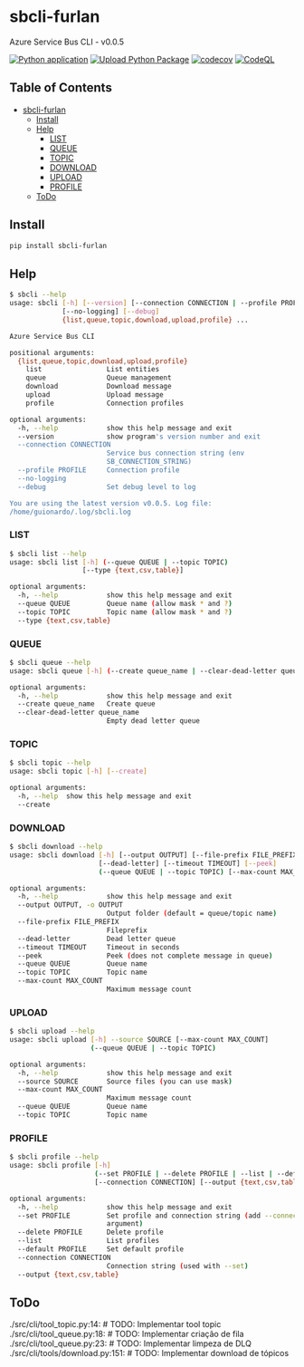 # sbcli-furlan

Azure Service Bus CLI - v0.0.5

[![Python application](https://github.com/guionardo/py-servicebus-cli/actions/workflows/python-app.yml/badge.svg)](https://github.com/guionardo/py-servicebus-cli/actions/workflows/python-app.yml)
[![Upload Python Package](https://github.com/guionardo/py-servicebus-cli/actions/workflows/python-publish.yml/badge.svg)](https://github.com/guionardo/py-servicebus-cli/actions/workflows/python-publish.yml)
[![codecov](https://codecov.io/gh/guionardo/py-servicebus-cli/branch/develop/graph/badge.svg?token=DGRoPKyAwW)](https://codecov.io/gh/guionardo/py-servicebus-cli)
[![CodeQL](https://github.com/guionardo/py-servicebus-cli/actions/workflows/codeql-analysis.yml/badge.svg)](https://github.com/guionardo/py-servicebus-cli/actions/workflows/codeql-analysis.yml)

## Table of Contents

- [sbcli-furlan](#sbcli-furlan)
  - [Install](#install)
  - [Help](#help)
    - [LIST](#list)
    - [QUEUE](#queue)
    - [TOPIC](#topic)
    - [DOWNLOAD](#download)
    - [UPLOAD](#upload)
    - [PROFILE](#profile)
  - [ToDo](#todo)

## Install

``` bash
pip install sbcli-furlan
```

## Help

``` bash
$ sbcli --help
usage: sbcli [-h] [--version] [--connection CONNECTION | --profile PROFILE]
             [--no-logging] [--debug]
             {list,queue,topic,download,upload,profile} ...

Azure Service Bus CLI

positional arguments:
  {list,queue,topic,download,upload,profile}
    list                List entities
    queue               Queue management
    download            Download message
    upload              Upload message
    profile             Connection profiles

optional arguments:
  -h, --help            show this help message and exit
  --version             show program's version number and exit
  --connection CONNECTION
                        Service bus connection string (env
                        SB_CONNECTION_STRING)
  --profile PROFILE     Connection profile
  --no-logging
  --debug               Set debug level to log

You are using the latest version v0.0.5. Log file:
/home/guionardo/.log/sbcli.log
```

### LIST

``` bash
$ sbcli list --help
usage: sbcli list [-h] (--queue QUEUE | --topic TOPIC)
                  [--type {text,csv,table}]

optional arguments:
  -h, --help            show this help message and exit
  --queue QUEUE         Queue name (allow mask * and ?)
  --topic TOPIC         Topic name (allow mask * and ?)
  --type {text,csv,table}
```

### QUEUE

``` bash
$ sbcli queue --help
usage: sbcli queue [-h] (--create queue_name | --clear-dead-letter queue_name)

optional arguments:
  -h, --help            show this help message and exit
  --create queue_name   Create queue
  --clear-dead-letter queue_name
                        Empty dead letter queue
```

### TOPIC

``` bash
$ sbcli topic --help
usage: sbcli topic [-h] [--create]

optional arguments:
  -h, --help  show this help message and exit
  --create
```

### DOWNLOAD

``` bash
$ sbcli download --help
usage: sbcli download [-h] [--output OUTPUT] [--file-prefix FILE_PREFIX]
                      [--dead-letter] [--timeout TIMEOUT] [--peek]
                      (--queue QUEUE | --topic TOPIC) [--max-count MAX_COUNT]

optional arguments:
  -h, --help            show this help message and exit
  --output OUTPUT, -o OUTPUT
                        Output folder (default = queue/topic name)
  --file-prefix FILE_PREFIX
                        Fileprefix
  --dead-letter         Dead letter queue
  --timeout TIMEOUT     Timeout in seconds
  --peek                Peek (does not complete message in queue)
  --queue QUEUE         Queue name
  --topic TOPIC         Topic name
  --max-count MAX_COUNT
                        Maximum message count
```

### UPLOAD

``` bash
$ sbcli upload --help
usage: sbcli upload [-h] --source SOURCE [--max-count MAX_COUNT]
                    (--queue QUEUE | --topic TOPIC)

optional arguments:
  -h, --help            show this help message and exit
  --source SOURCE       Source files (you can use mask)
  --max-count MAX_COUNT
                        Maximum message count
  --queue QUEUE         Queue name
  --topic TOPIC         Topic name
```

### PROFILE

``` bash
$ sbcli profile --help
usage: sbcli profile [-h]
                     (--set PROFILE | --delete PROFILE | --list | --default PROFILE)
                     [--connection CONNECTION] [--output {text,csv,table}]

optional arguments:
  -h, --help            show this help message and exit
  --set PROFILE         Set profile and connection string (add --connection
                        argument)
  --delete PROFILE      Delete profile
  --list                List profiles
  --default PROFILE     Set default profile
  --connection CONNECTION
                        Connection string (used with --set)
  --output {text,csv,table}
```


## ToDo

./src/cli/tool_topic.py:14:    # TODO: Implementar tool topic
./src/cli/tool_queue.py:18:    # TODO: Implementar criação de fila
./src/cli/tool_queue.py:23:    # TODO: Implementar limpeza de DLQ
./src/cli/tools/download.py:151:    # TODO: Implementar download de tópicos
